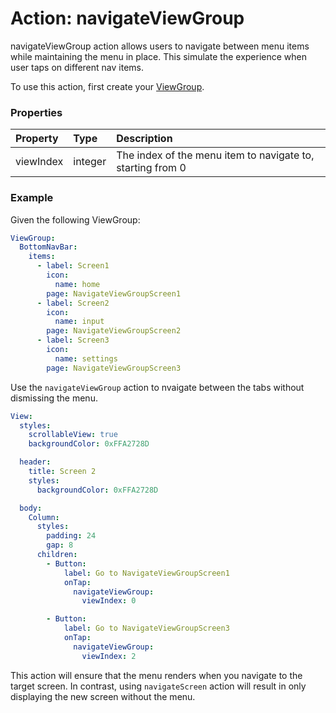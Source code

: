 # Action: navigateViewGroup

navigateViewGroup action allows users to navigate between menu items while maintaining the menu in place. This simulate the experience when user taps on different nav items.

To use this action, first create your [ViewGroup](/build/user-interface/1-page-structure?id=view-group).

### Properties

| Property       | Type    | Description                                                                             |
| :------------- | :------ | :-------------------------------------------------------------------------------------- |
| viewIndex       | integer | The index of the menu item to navigate to, starting from 0                             |


### Example


Given the following ViewGroup:

```yaml
ViewGroup:
  BottomNavBar:
    items:
      - label: Screen1
        icon:
          name: home
        page: NavigateViewGroupScreen1
      - label: Screen2
        icon:
          name: input
        page: NavigateViewGroupScreen2
      - label: Screen3
        icon:
          name: settings
        page: NavigateViewGroupScreen3

```

Use the `navigateViewGroup` action to nvaigate between the tabs without dismissing the menu. 


```yaml
View:
  styles:
    scrollableView: true
    backgroundColor: 0xFFA2728D

  header:
    title: Screen 2
    styles:
      backgroundColor: 0xFFA2728D

  body:
    Column:
      styles:
        padding: 24
        gap: 8
      children:
        - Button:
            label: Go to NavigateViewGroupScreen1
            onTap:
              navigateViewGroup:
                viewIndex: 0

        - Button:
            label: Go to NavigateViewGroupScreen3
            onTap:
              navigateViewGroup:
                viewIndex: 2
```


This action will ensure that the menu renders when you navigate to the target screen. In contrast, using `navigateScreen` action will result in only displaying the new screen without the menu.